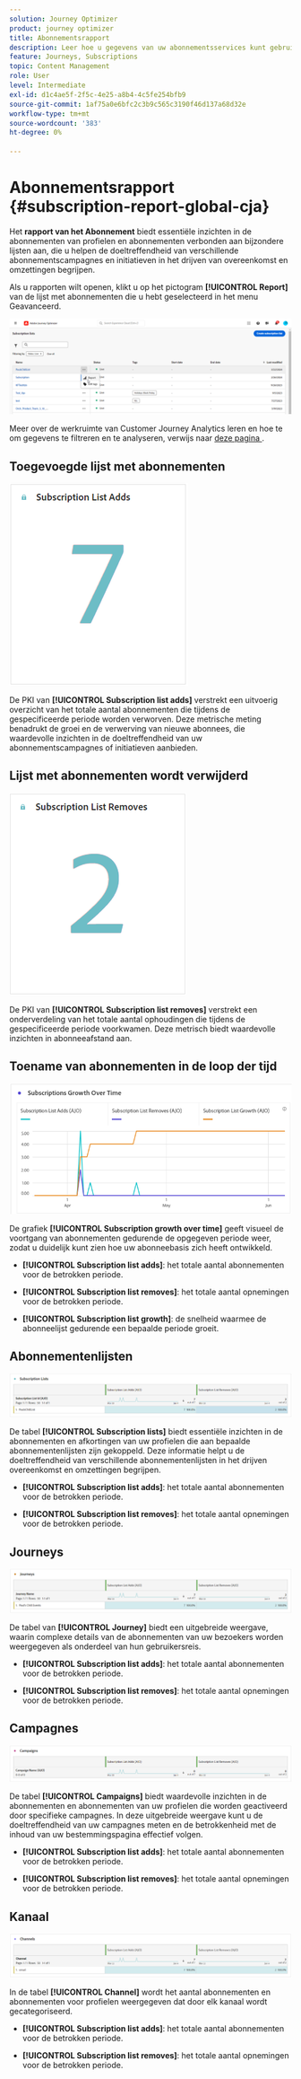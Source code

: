 ```yaml
---
solution: Journey Optimizer
product: journey optimizer
title: Abonnementsrapport
description: Leer hoe u gegevens van uw abonnementsservices kunt gebruiken met het abonnementrapport
feature: Journeys, Subscriptions
topic: Content Management
role: User
level: Intermediate
exl-id: d1c4ae5f-2f5c-4e25-a8b4-4c5fe254bfb9
source-git-commit: 1af75a0e6bfc2c3b9c565c3190f46d137a68d32e
workflow-type: tm+mt
source-wordcount: '383'
ht-degree: 0%

---
```


# Abonnementsrapport {#subscription-report-global-cja}

Het **rapport van het Abonnement** biedt essentiële inzichten in de abonnementen van profielen en abonnementen verbonden aan bijzondere lijsten aan, die u helpen de doeltreffendheid van verschillende abonnementscampagnes en initiatieven in het drijven van overeenkomst en omzettingen begrijpen.

Als u rapporten wilt openen, klikt u op het pictogram **[!UICONTROL Report]** van de lijst met abonnementen die u hebt geselecteerd in het menu Geavanceerd.

![](assets/cja-sub-access.png)

Meer over de werkruimte van Customer Journey Analytics leren en hoe te om gegevens te filtreren en te analyseren, verwijs naar [&#x200B; deze pagina &#x200B;](https://experienceleague.adobe.com/nl/docs/analytics-platform/using/cja-workspace/home).

## Toegevoegde lijst met abonnementen

![](assets/cja-sub-add.png)

De PKI van **[!UICONTROL Subscription list adds]** verstrekt een uitvoerig overzicht van het totale aantal abonnementen die tijdens de gespecificeerde periode worden verworven. Deze metrische meting benadrukt de groei en de verwerving van nieuwe abonnees, die waardevolle inzichten in de doeltreffendheid van uw abonnementscampagnes of initiatieven aanbieden.

## Lijst met abonnementen wordt verwijderd

![](assets/cja-sub-add-remove.png)

De PKI van **[!UICONTROL Subscription list removes]** verstrekt een onderverdeling van het totale aantal ophoudingen die tijdens de gespecificeerde periode voorkwamen. Deze metrisch biedt waardevolle inzichten in abonneeafstand aan.

## Toename van abonnementen in de loop der tijd

![](assets/cja-sub-growth.png)

De grafiek **[!UICONTROL Subscription growth over time]** geeft visueel de voortgang van abonnementen gedurende de opgegeven periode weer, zodat u duidelijk kunt zien hoe uw abonneebasis zich heeft ontwikkeld.

* **[!UICONTROL Subscription list adds]**: het totale aantal abonnementen voor de betrokken periode.

* **[!UICONTROL Subscription list removes]**: het totale aantal opnemingen voor de betrokken periode.

* **[!UICONTROL Subscription list growth]**: de snelheid waarmee de abonneelijst gedurende een bepaalde periode groeit.

## Abonnementenlijsten

![](assets/cja-sub-lists.png)

De tabel **[!UICONTROL Subscription lists]** biedt essentiële inzichten in de abonnementen en afkortingen van uw profielen die aan bepaalde abonnementenlijsten zijn gekoppeld. Deze informatie helpt u de doeltreffendheid van verschillende abonnementenlijsten in het drijven overeenkomst en omzettingen begrijpen.

* **[!UICONTROL Subscription list adds]**: het totale aantal abonnementen voor de betrokken periode.

* **[!UICONTROL Subscription list removes]**: het totale aantal opnemingen voor de betrokken periode.

## Journeys

![](assets/cja-sub-journeys.png)

De tabel van **[!UICONTROL Journey]** biedt een uitgebreide weergave, waarin complexe details van de abonnementen van uw bezoekers worden weergegeven als onderdeel van hun gebruikersreis.

* **[!UICONTROL Subscription list adds]**: het totale aantal abonnementen voor de betrokken periode.

* **[!UICONTROL Subscription list removes]**: het totale aantal opnemingen voor de betrokken periode.

## Campagnes

![](assets/cja-sub-campaigns.png)

De tabel **[!UICONTROL Campaigns]** biedt waardevolle inzichten in de abonnementen en abonnementen van uw profielen die worden geactiveerd door specifieke campagnes. In deze uitgebreide weergave kunt u de doeltreffendheid van uw campagnes meten en de betrokkenheid met de inhoud van uw bestemmingspagina effectief volgen.

* **[!UICONTROL Subscription list adds]**: het totale aantal abonnementen voor de betrokken periode.

* **[!UICONTROL Subscription list removes]**: het totale aantal opnemingen voor de betrokken periode.

## Kanaal

![](assets/cja-sub-channels.png)

In de tabel **[!UICONTROL Channel]** wordt het aantal abonnementen en abonnementen voor profielen weergegeven dat door elk kanaal wordt gecategoriseerd.

* **[!UICONTROL Subscription list adds]**: het totale aantal abonnementen voor de betrokken periode.

* **[!UICONTROL Subscription list removes]**: het totale aantal opnemingen voor de betrokken periode.
